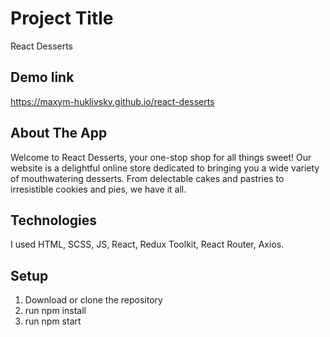 # Project Title

React Desserts

## Demo link

https://maxym-huklivsky.github.io/react-desserts

## About The App

Welcome to React Desserts, your one-stop shop for all things sweet! Our website
is a delightful online store dedicated to bringing you a wide variety of
mouthwatering desserts. From delectable cakes and pastries to irresistible
cookies and pies, we have it all.

## Technologies

I used HTML, SCSS, JS, React, Redux Toolkit, React Router, Axios.

## Setup

1. Download or clone the repository
2. run npm install
3. run npm start
